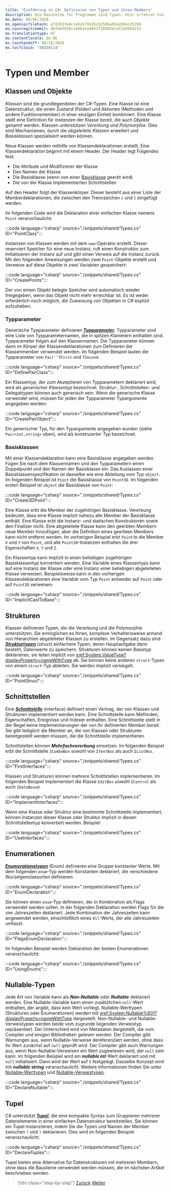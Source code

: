```yaml
---
title: 'Einführung in C#: Definieren von Typen und ihren Membern'
description: Die Bausteine für Programme sind Typen. Hier erfahren Sie, wie Sie Klassen, Strukturen, Schnittstellen und mehr in C# erstellen.
ms.date: 08/06/2020
ms.openlocfilehash: efd353fe8c1e6a57952bcb2586a05ad38ecd52b9
ms.sourcegitcommit: 8bfeb5930ca48b2ee6053f16082dcaf24d46d221
ms.translationtype: HT
ms.contentlocale: de-DE
ms.lasthandoff: 08/18/2020
ms.locfileid: "88559114"
---
```

# <a name="types-and-members"></a>Typen und Member

## <a name="classes-and-objects"></a>Klassen und Objekte

*Klassen* sind die grundlegendsten der C#-Typen. Eine Klasse ist eine Datenstruktur, die einen Zustand (Felder) und Aktionen (Methoden und andere Funktionsmember) in einer einzigen Einheit kombiniert. Eine Klasse stellt eine Definition für *Instanzen* der Klasse bereit, die auch *Objekte* genannt werden. Klassen unterstützen *Vererbung* und *Polymorphie*. Dies sind Mechanismen, durch die *abgeleitete Klassen* erweitert und *Basisklassen* spezialisiert werden können.

Neue Klassen werden mithilfe von Klassendeklarationen erstellt. Eine Klassendeklaration beginnt mit einem Header. Der Header legt Folgendes fest:

- Die Attribute und Modifizierer der Klasse
- Den Namen der Klasse
- Die Basisklasse (wenn von einer [Basisklasse](#base-classes) geerbt wird)
- Die von der Klasse implementierten Schnittstellen

Auf den Header folgt der Klassenkörper. Dieser besteht aus einer Liste der Memberdeklarationen, die zwischen den Trennzeichen `{` und `}` eingefügt werden.

Im folgenden Code wird die Deklaration einer einfachen Klasse namens `Point` veranschaulicht:

:::code language="csharp" source="./snippets/shared/Types.cs" ID="PointClass":::

Instanzen von Klassen werden mit dem `new`-Operator erstellt. Dieser reserviert Speicher für eine neue Instanz, ruft einen Konstruktor zum Initialisieren der Instanz auf und gibt einen Verweis auf die Instanz zurück. Mit den folgenden Anweisungen werden zwei `Point`-Objekte erstellt und Verweise auf diese Objekte in zwei Variablen gespeichert:

:::code language="csharp" source="./snippets/shared/Types.cs" ID="CreatePoints":::

Der von einem Objekt belegte Speicher wird automatisch wieder freigegeben, wenn das Objekt nicht mehr erreichbar ist. Es ist weder erforderlich noch möglich, die Zuweisung von Objekten in C# explizit aufzuheben.

### <a name="type-parameters"></a>Typparameter

Generische Typparameter definieren [***Typparameter***](../programming-guide/generics/index.md). Typparameter sind eine Liste von Typparameternamen, die in spitzen Klammern enthalten sind. Typparameter folgen auf den Klassennamen. Die Typparameter können dann im Körper der Klassendeklarationen zum Definieren der Klassenmember verwendet werden. Im folgenden Beispiel lauten die Typparameter von `Pair``TFirst` und `TSecond`:

:::code language="csharp" source="./snippets/shared/Types.cs" ID="DefinePairClass":::

Ein Klassentyp, der zum Akzeptieren von Typparametern deklariert wird, wird als *generischer Klassentyp* bezeichnet. Struktur-, Schnittstellen- und Delegattypen können auch generisch sein.
Wenn die generische Klasse verwendet wird, müssen für jeden der Typparameter Typargumente angegeben werden:

:::code language="csharp" source="./snippets/shared/Types.cs" ID="CreatePairObject":::

Ein generischer Typ, für den Typargumente angegeben wurden (siehe `Pair<int,string>` oben), wird als *konstruierter Typ* bezeichnet.

### <a name="base-classes"></a>Basisklassen

Mit einer Klassendeklaration kann eine Basisklasse angegeben werden. Fügen Sie nach dem Klassennamen und den Typparametern einen Doppelpunkt und den Namen der Basisklasse ein. Das Auslassen einer Basisklassenspezifikation ist dasselbe wie eine Ableitung vom Typ `object`. Im folgenden Beispiel ist `Point` die Basisklasse von `Point3D`. Im folgenden ersten Beispiel ist `object` die Basisklasse von `Point`:

:::code language="csharp" source="./snippets/shared/Types.cs" ID="Create3DPoint":::

Eine Klasse erbt die Member der zugehörigen Basisklasse. Vererbung bedeutet, dass eine Klasse implizit nahezu alle Member der Basisklasse enthält. Eine Klasse erbt die Instanz- und statischen Konstruktoren sowie den Finalizer nicht. Eine abgeleitete Klasse kann den geerbten Membern neue Member hinzufügen, aber die Definition eines geerbten Members kann nicht entfernt werden. Im vorherigen Beispiel erbt `Point3D` die Member `X` und `Y` von `Point`, und alle `Point3D`-Instanzen enthalten die drei Eigenschaften `X`, `Y` und `Z`.

Ein Klassentyp kann implizit in einen beliebigen zugehörigen Basisklassentyp konvertiert werden. Eine Variable eines Klassentyps kann auf eine Instanz der Klasse oder eine Instanz einer beliebigen abgeleiteten Klasse verweisen. Beispielsweise kann in den vorherigen Klassendeklarationen eine Variable vom Typ `Point` entweder auf `Point` oder auf `Point3D` verweisen:

:::code language="csharp" source="./snippets/shared/Types.cs" ID="ImplicitCastToBase":::

## <a name="structs"></a>Strukturen

Klassen definieren Typen, die die Vererbung und die Polymorphie unterstützen. Sie ermöglichen es Ihnen, komplexe Verhaltensweise anhand von Hierarchien abgeleiteter Klassen zu erstellen. Im Gegensatz dazu sind [***Strukturtypen***](../language-reference/builtin-types/struct.md) (struct) einfachere Typen, deren Hauptaufgabe darin besteht, Datenwerte zu speichern. Strukturen können keinen Basistyp deklarieren, sie leiten implizit von <xref:System.ValueType?displayProperty=nameWithType> ab. Sie können keine anderen `struct`-Typen von einem `struct`-Typ ableiten. Sie werden implizit versiegelt.

:::code language="csharp" source="./snippets/shared/Types.cs" ID="PointStruct":::

## <a name="interfaces"></a>Schnittstellen

Eine [***Schnittstelle***](../programming-guide/interfaces/index.md) (interface) definiert einen Vertrag, der von Klassen und Strukturen implementiert werden kann. Eine Schnittstelle kann Methoden, Eigenschaften, Ereignisse und Indexer enthalten. Eine Schnittstelle stellt in der Regel keine Implementierungen der von ihr definierten Member bereit. Sie gibt lediglich die Member an, die von Klassen oder Strukturen bereitgestellt werden müssen, die die Schnittstelle implementieren.

Schnittstellen können ***Mehrfachvererbung*** einsetzen. Im folgenden Beispiel erbt die Schnittstelle `IComboBox` sowohl von `ITextBox` als auch `IListBox`.

:::code language="csharp" source="./snippets/shared/Types.cs" ID="FirstInterfaces":::

Klassen und Strukturen können mehrere Schnittstellen implementieren. Im folgenden Beispiel implementiert die Klasse `EditBox` sowohl `IControl` als auch `IDataBound`.

:::code language="csharp" source="./snippets/shared/Types.cs" ID="ImplementInterfaces":::

Wenn eine Klasse oder Struktur eine bestimmte Schnittstelle implementiert, können Instanzen dieser Klasse oder Struktur implizit in diesen Schnittstellentyp konvertiert werden. Beispiel:

:::code language="csharp" source="./snippets/shared/Types.cs" ID="UseInterfaces":::

## <a name="enums"></a>Enumerationen

[***Enumerationstypen***](../language-reference/builtin-types/enum.md) (Enum) definieren eine Gruppe konstanter Werte. Mit dem folgenden `enum`-Typ werden Konstanten deklariert, die verschiedene Wurzelgemüsesorten definieren:

:::code language="csharp" source="./snippets/shared/Types.cs" ID="EnumDeclaration":::

Sie können einen `enum`-Typ definieren, der in Kombination als Flags verwendet werden sollen. In der folgenden Deklaration werden Flags für die vier Jahreszeiten deklariert. Jede Kombination der Jahreszeiten kann angewendet werden, einschließlich eines `All`-Werts, der alle Jahreszeiten umfasst:

:::code language="csharp" source="./snippets/shared/Types.cs" ID="FlagsEnumDeclaration":::

Im folgenden Beispiel werden Deklaration der beiden Enumerationen veranschaulicht:

:::code language="csharp" source="./snippets/shared/Types.cs" ID="UsingEnums":::

## <a name="nullable-types"></a>Nullable-Typen

Jede Art von Variable kann als ***Non-Nullable*** oder ***Nullable*** deklariert werden. Eine Nullable-Variable kann einen zusätzlichen `null`-Wert enthalten, der angibt, dass kein Wert vorliegt. Nullable-Werttypen (Strukturen oder Enumerationen) werden mit <xref:System.Nullable%601?displayProperty=nameWithType> dargestellt. Non-Nullable- und Nullable-Verweistypen werden beide vom zugrunde liegenden Verweistyp repräsentiert. Der Unterschied wird von Metadaten dargestellt, die vom Compiler und einigen Bibliotheken gelesen werden. Der Compiler gibt Warnungen aus, wenn Nullable-Verweise dereferenziert werden, ohne dass ihr Wert zunächst auf `null` geprüft wird. Der Compiler gibt auch Warnungen aus, wenn Non-Nullable-Verweisen ein Wert zugewiesen wird, der `null` sein kann. Im folgenden Beispiel wird ein ***nullable int***-Wert deklariert und mit `null` initialisiert. Dann wird der Wert auf `5` festgelegt. Dasselbe Konzept wird mit ***nullable string*** veranschaulicht. Weitere Informationen finden Sie unter [Nullable-Werttypen](../language-reference/builtin-types/nullable-value-types.md) und [Nullable-Verweistypen](../nullable-references.md).

:::code language="csharp" source="./snippets/shared/Types.cs" ID="DeclareNullable":::

## <a name="tuples"></a>Tupel

C# unterstützt [***Tupel***](../language-reference/builtin-types/value-tuples.md), die eine kompakte Syntax zum Gruppieren mehrerer Datenelemente in einer einfachen Datenstruktur bereitstellen. Sie können ein Tupel instanziieren, indem Sie die Typen und Namen der Member zwischen `(` und `)` deklarieren. Dies wird im folgenden Beispiel veranschaulicht:

:::code language="csharp" source="./snippets/shared/Types.cs" ID="DeclareTuples":::

Tupel bieten eine Alternative für Datenstrukturen mit mehreren Membern, ohne dass die Bausteine verwendet werden müssen, die im nächsten Artikel beschrieben werden.

>[!div class="step-by-step"]
>[Zurück](index.md)
>[Weiter](program-building-blocks.md)
